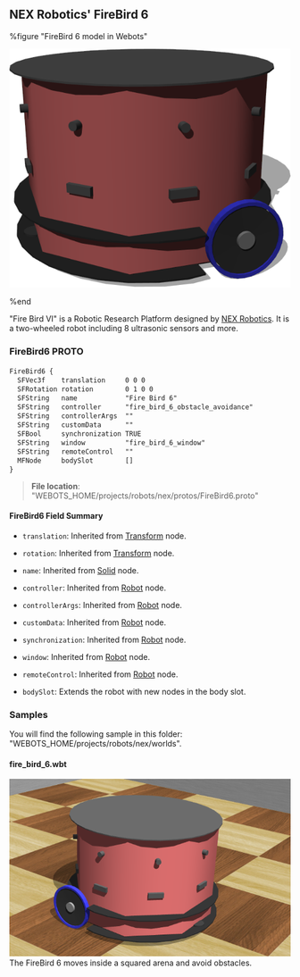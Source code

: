 ## NEX Robotics' FireBird 6

%figure "FireBird 6 model in Webots"

![model.png](images/robots/firebird6/model.png)

%end

"Fire Bird VI" is a Robotic Research Platform designed by [NEX Robotics](http://www.nex-robotics.com/products/fire-bird-vi-robot/fire-bird-vi-robotic-research-platform.html).
It is a two-wheeled robot including 8 ultrasonic sensors and more.

### FireBird6 PROTO

```
FireBird6 {
  SFVec3f    translation     0 0 0          
  SFRotation rotation        0 1 0 0        
  SFString   name            "Fire Bird 6"  
  SFString   controller      "fire_bird_6_obstacle_avoidance"
  SFString   controllerArgs  ""
  SFString   customData      ""
  SFBool     synchronization TRUE
  SFString   window          "fire_bird_6_window"
  SFString   remoteControl   ""
  MFNode     bodySlot        []
}
```

> **File location**: "WEBOTS\_HOME/projects/robots/nex/protos/FireBird6.proto"

#### FireBird6 Field Summary

- `translation`: Inherited from [Transform](../reference/transform.md) node.

- `rotation`: Inherited from [Transform](../reference/transform.md) node.

- `name`: Inherited from [Solid](../reference/solid.md) node.

- `controller`: Inherited from [Robot](../reference/robot.md) node.

- `controllerArgs`: Inherited from [Robot](../reference/robot.md) node.

- `customData`: Inherited from [Robot](../reference/robot.md) node.

- `synchronization`: Inherited from [Robot](../reference/robot.md) node.

- `window`: Inherited from [Robot](../reference/robot.md) node.

- `remoteControl`: Inherited from [Robot](../reference/robot.md) node.

- `bodySlot`: Extends the robot with new nodes in the body slot.

### Samples

You will find the following sample in this folder: "WEBOTS\_HOME/projects/robots/nex/worlds".

#### fire\_bird\_6.wbt

![fire_bird_6.wbt.png](images/robots/firebird6/fire_bird_6.wbt.png) The FireBird 6 moves inside a squared arena and avoid obstacles.
